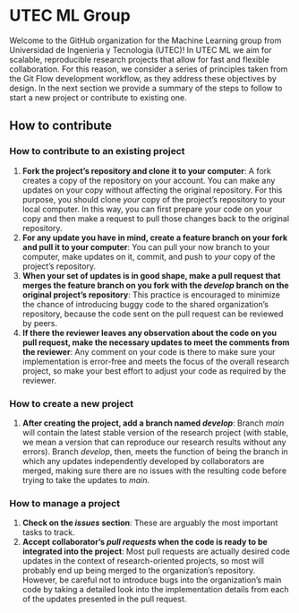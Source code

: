 # UTEC ML Group

Welcome to the GitHub organization for the Machine Learning group from Universidad de Ingenieria y Tecnologia (UTEC)! In UTEC ML we aim for scalable, reproducible research projects that allow for fast and flexible collaboration. For this reason, we consider a series of principles taken from the Git Flow development workflow, as they address these objectives by design. In the next section we provide a summary of the steps to follow to start a new project or contribute to existing one.

## How to contribute

### How to contribute to an existing project

1. **Fork the project’s repository and clone it to your computer**: A fork creates a copy of the repository on your account. You can make any updates on your copy without affecting the original repository. For this purpose, you should clone _your_ copy of the project’s repository to your local computer. In this way, you can first prepare your code on your copy and then make a request to pull those changes back to the original repository.
2. **For any update you have in mind, create a feature branch on your fork and pull it to your computer**: You can pull your now branch to your computer, make updates on it, commit, and push to _your_ copy of the project’s repository.
3. **When your set of updates is in good shape, make a pull request that merges the feature branch on you fork with the _develop_ branch on the original project’s repository**: This practice is encouraged to minimize the chance of introducing buggy code to the shared organization’s repository, because the code sent on the pull request can be reviewed by peers.
4. **If there the reviewer leaves any observation about the code on you pull request, make the necessary updates to meet the comments from the reviewer**: Any comment on your code is there to make sure your implementation is error-free and meets the focus of the overall research project, so make your best effort to adjust your code as required by the reviewer.

### How to create a new project

1. **After creating the project, add a branch named _develop_**: Branch _main_ will contain the latest stable version of the research project (with stable, we mean a version that can reproduce our research results without any errors). Branch _develop_, then, meets the function of being the branch in which any updates independently developed by collaborators are merged, making sure there are no issues with the resulting code before trying to take the updates to _main_.

### How to manage a project

1. **Check on the _issues_ section**: These are arguably the most important tasks to track.
2. **Accept collaborator’s _pull requests_ when the code is ready to be integrated into the project**: Most pull requests are actually desired code updates in the context of research-oriented projects, so most will probably end up being merged to the organization’s repository. However, be careful not to introduce bugs into the organization’s main code by taking a detailed look into the implementation details from each of the updates presented in the pull request.
